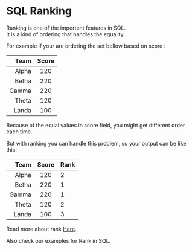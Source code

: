 # SQL Ranking

Ranking is one of the importent features in SQL.<br />
It is a kind of ordering that handles the equality.

For example if your are ordering the set bellow based on score :

|  Team | Score |
|------:|:-----:|
| Alpha | 120   |
| Betha | 220   |
| Gamma | 220   |
| Theta | 120   |
| Landa | 100   |


Because of the equal values in score field, you might get different
order each time.

But with ranking you can handle this problem, so your output
can be like this:

|  Team 	| Score 	| Rank 	|
|------:	|:-----:	|------	|
| Alpha 	| 120   	| 2    	|
| Betha 	| 220   	| 1    	|
| Gamma 	| 220   	| 1    	|
| Theta 	| 120   	| 2    	|
| Landa 	| 100   	| 3    	|


Read more about rank <a href="https://learnsql.com/blog/how-to-rank-rows-in-sql/">Here</a>.

Also check our examples for Rank in SQL.